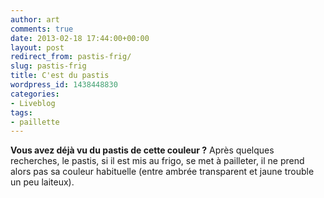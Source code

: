 ```yaml
---
author: art
comments: true
date: 2013-02-18 17:44:00+00:00
layout: post
redirect_from: pastis-frig/
slug: pastis-frig
title: C'est du pastis
wordpress_id: 1438448830
categories:
- Liveblog
tags:
- paillette
---
```


**Vous avez déjà vu du pastis de cette couleur ?**
Après quelques recherches, le pastis, si il est mis au frigo, se met à pailleter, il ne prend alors pas sa couleur habituelle (entre ambrée transparent et jaune trouble un peu laiteux).
